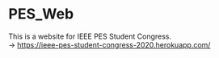 # PES_Web
This is a website for IEEE PES Student Congress.
<br>
-> https://ieee-pes-student-congress-2020.herokuapp.com/
